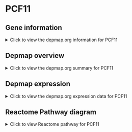 <h1>PCF11</h1>

<h2>Gene information</h2>
<details>
  <summary>Click to view the depmap.org information for PCF11</summary>
  <iframe src="https://depmap.org/portal/gene/PCF11?tab=about" style="border:none;width:100%;height:800px"></iframe>
</details>

<h2>Depmap overview</h2>
<details>
  <summary>Click to view the depmap.org summary for PCF11</summary>
  <iframe src="https://depmap.org/portal/gene/PCF11?tab=overview" style="border:none;width:100%;height:800px"></iframe>
</details>

<h2>Depmap expression</h2>
<details>
  <summary>Click to view the depmap.org expression data for PCF11</summary>
  <iframe src="https://depmap.org/portal/gene/PCF11?tab=characterization" style="border:none;width:100%;height:800px"></iframe>
</details>



<h2>Reactome Pathway diagram</h2>
<details>
  <summary>Click to view Reactome pathway for PCF11</summary>
  <p>Processing of Intronless Pre-mRNAs</p>
  <iframe src="https://reactome.org/PathwayBrowser/#/R-HSA-77595" style="border:none;width:100%;height:800px"></iframe>
</details>



